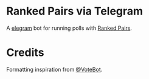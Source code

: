 # Ranked Pairs via Telegram

A [elegram](https://en.wikipedia.org/wiki/Ranked_pairs) bot for running polls with [Ranked Pairs](https://en.wikipedia.org/wiki/Ranked_pairs).

# Credits

Formatting inspiration from [@VoteBot](https://t.me/VoteBot).
